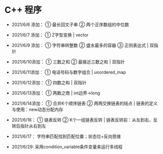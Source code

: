 # C++ 程序
* 2021/6/6 添加：	① 最长回文子串 ② 两个正序数组的中位数
* 2021/6/7 添加：	① Z字型变换 | vector
* 2021/6/9 添加：	① 字符串转整数 ② 盛水最多的容器 ③ 正则表达式 | 双指针
* 2021/6/10添加：	① 三数之和 ② 最接近三数之和 | 双指针
* 2021/6/11添加：	① 电话号码与数字组合 | unordered_map
* 2021/6/12添加：	① 四数之和 | 双指针
* 2021/6/13添加：	① 两数之商 | int边界->long
* 2021/6/14添加：  ① 合并K个顺序链表 ② 两两交换链表的结点 | 链表的定义与使用：new动态分配内存
* 2021/6/16：      ① 链表反转 ② K个一组链表反转 | 链表反转前：从左到右，反转后指针从右到左
* 2021/6/17：      字符串匹配找到匹配位置；状态位+反向思维

* 2021/6/29:       采用condition_variable条件变量来运行多线程
